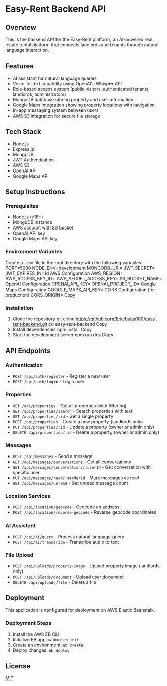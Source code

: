 # Easy-Rent Backend API

## Overview
This is the backend API for the Easy-Rent platform, an AI-powered real estate rental platform that connects landlords and tenants through natural language interaction.

## Features
- AI assistant for natural language queries
- Voice-to-text capability using OpenAI's Whisper API
- Role-based access system (public visitors, authenticated tenants, landlords, administrators)
- MongoDB database storing property and user information
- Google Maps integration showing property locations with navigation
- In-app messaging system between users
- AWS S3 integration for secure file storage

## Tech Stack
- Node.js
- Express.js
- MongoDB
- JWT Authentication
- AWS S3
- OpenAI API
- Google Maps API

## Setup Instructions

### Prerequisites
- Node.js (v18+)
- MongoDB instance
- AWS account with S3 bucket
- OpenAI API key
- Google Maps API key

### Environment Variables
Create a `.env` file in the root directory with the following variables:
PORT=5000
NODE_ENV=development
MONGODB_URI=<your-mongodb-connection-string>
JWT_SECRET=<your-jwt-secret>
JWT_EXPIRES_IN=1d
AWS Configuration
AWS_REGION=<your-aws-region>
AWS_ACCESS_KEY_ID=<your-access-key>
AWS_SECRET_ACCESS_KEY=<your-secret-key>
S3_BUCKET_NAME=<your-bucket-name>
OpenAI Configuration
OPENAI_API_KEY=<your-openai-api-key>
OPENAI_PROJECT_ID=<your-openai-project-id>
Google Maps Configuration
GOOGLE_MAPS_API_KEY=<your-google-maps-api-key>
CORS Configuration (for production)
CORS_ORIGIN=<your-frontend-domain>
Copy
### Installation
1. Clone the repository
git clone https://github.com/Erkebulan100/easy-rent-backend.git
cd easy-rent-backend
Copy
2. Install dependencies
npm install
Copy
3. Start the development server
npm run dev
Copy
## API Endpoints

### Authentication
- `POST /api/auth/register` - Register a new user
- `POST /api/auth/login` - Login user

### Properties
- `GET /api/properties` - Get all properties (with filtering)
- `GET /api/properties/search` - Search properties with text
- `GET /api/properties/:id` - Get a single property
- `POST /api/properties` - Create a new property (landlords only)
- `PUT /api/properties/:id` - Update a property (owner or admin only)
- `DELETE /api/properties/:id` - Delete a property (owner or admin only)

### Messages
- `POST /api/messages` - Send a message
- `GET /api/messages/conversations` - Get all conversations
- `GET /api/messages/conversations/:userId` - Get conversation with specific user
- `PUT /api/messages/read/:senderId` - Mark messages as read
- `GET /api/messages/unread` - Get unread message count

### Location Services
- `POST /api/location/geocode` - Geocode an address
- `POST /api/location/reverse-geocode` - Reverse geocode coordinates

### AI Assistant
- `POST /api/ai/query` - Process natural language query
- `POST /api/ai/transcribe` - Transcribe audio to text

### File Upload
- `POST /api/uploads/property-image` - Upload property image (landlords only)
- `POST /api/uploads/document` - Upload user document
- `DELETE /api/uploads/file` - Delete a file

## Deployment
This application is configured for deployment on AWS Elastic Beanstalk.

### Deployment Steps
1. Install the AWS EB CLI
2. Initialize EB application: `eb init`
3. Create an environment: `eb create`
4. Deploy changes: `eb deploy`

## License
[MIT](LICENSE)
